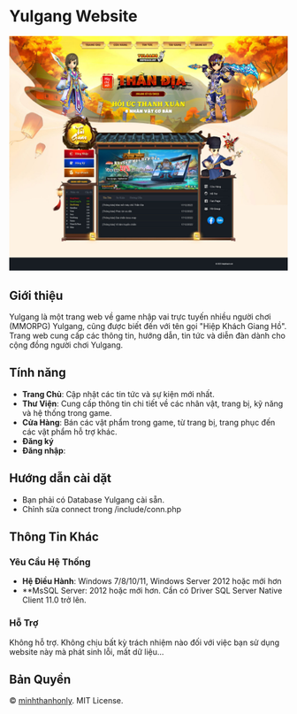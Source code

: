# Yulgang Website

![HiepKhach](./hiepkhach.net.jpg)

## Giới thiệu

Yulgang là một trang web về game nhập vai trực tuyến nhiều người chơi (MMORPG) Yulgang, cũng được biết đến với tên gọi "Hiệp Khách Giang Hồ". Trang web cung cấp các thông tin, hướng dẫn, tin tức và diễn đàn dành cho cộng đồng người chơi Yulgang.

## Tính năng

- **Trang Chủ**: Cập nhật các tin tức và sự kiện mới nhất.
- **Thư Viện**: Cung cấp thông tin chi tiết về các nhân vật, trang bị, kỹ năng và hệ thống trong game.
- **Cửa Hàng**: Bán các vật phẩm trong game, từ trang bị, trang phục đến các vật phẩm hỗ trợ khác.
- **Đăng ký**
- **Đăng nhập**: 

## Hướng dẫn cài dặt
- Bạn phải có Database Yulgang cài sẵn.
- Chỉnh sửa connect trong /include/conn.php

## Thông Tin Khác

### Yêu Cầu Hệ Thống

- **Hệ Điều Hành**: Windows 7/8/10/11, Windows Server 2012 hoặc mới hơn
- **MsSQL Server: 2012 hoặc mới hơn. Cần có Driver SQL Server Native Client 11.0 trở lên.

### Hỗ Trợ

Không hỗ trợ.
Không chịu bất kỳ trách nhiệm nào đối với việc bạn sử dụng website này mà phát sinh lỗi, mất dữ liệu... 

## Bản Quyền

&copy; [minhthanhonly](https://www.facebook.com/thanhonly). MIT License.
